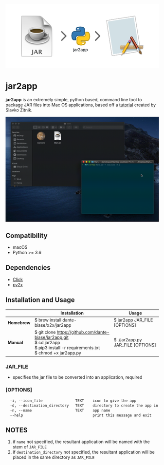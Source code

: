 ![Image description](imgs/banner.png)


# jar2app

**jar2app** is an extremely simple, python based, command line tool to package JAR files into Mac OS applications, based off a [tutorial](http://www.zitnik.si/wordpress/2016/02/21/creating-a-mac-os-app-from-a-runnable-jar-file/) created by Slavko Žitnik.

![](imgs/demo.gif)

## Compatibility
- macOS
- Python >= 3.6

## Dependencies
- [Click](https://click.palletsprojects.com/en/7.x/#documentation)
- [py2x](https://github.com/dante-biase/py2x)


## Installation and Usage

|          	| Installation                                                                                                                          	| Usage                           	|
|----------	|---------------------------------------------------------------------------------------------------------------------------------------	|---------------------------------	|
| **Homebrew** 	| $ brew install dante-biase/x2x/jar2app                                                                                          	| $ jar2app JAR_FILE [OPTIONS]      	|
| **Manual**   	| $ git clone https://github.com/dante-biase/jar2app.git<br>$ cd jar2app<br>$ pip3 install -r requirements.txt<br>$ chmod +x jar2app.py 	| $ ./jar2app.py JAR_FILE [OPTIONS] 	|

### JAR_FILE
- specifies the jar file to be converted into an application, required

### [OPTIONS]
```
  -i, --icon_file               TEXT    icon to give the app
  -d, --destination_directory   TEXT    directory to create the app in
  -n, --name                    TEXT    app name
  --help                                print this message and exit
```
## NOTES
1. if `name` not specified, the resultant application will be named with the stem of `JAR_FILE`
2. if `destination_directory` not specified, the resultant application will be placed in the same directory as `JAR_FILE`
